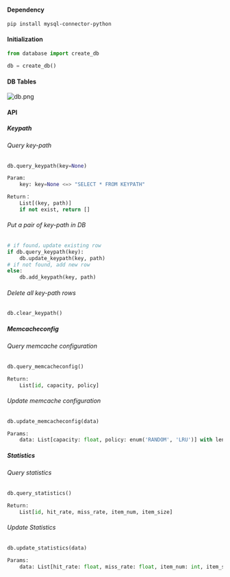 #### Dependency
`pip install mysql-connector-python`


#### Initialization

```Python
from database import create_db

db = create_db()
```

#### DB Tables
![db.png](https://s2.loli.net/2023/01/23/PYbzdoHpwhv5J3B.png)

#### API
##### Keypath
###### Query key-path

```Python
db.query_keypath(key=None)

Param:
    key: key=None <=> "SELECT * FROM KEYPATH"

Return：
    List[(key, path)]
    if not exist, return []
```

###### Put a pair of key-path in DB
```Python
# if found，update existing row
if db.query_keypath(key):
    db.update_keypath(key, path)
# if not found, add new row
else:
    db.add_keypath(key, path)
```

###### Delete all key-path rows
```Python
db.clear_keypath()
```

##### Memcacheconfig

###### Query memcache configuration

```Python
db.query_memcacheconfig()

Return:
    List[id, capacity, policy]
```
###### Update memcache configuration
```Python
db.update_memcacheconfig(data)

Params:
    data: List[capacity: float, policy: enum('RANDOM', 'LRU')] with length 2
```

##### Statistics

###### Query statistics

```Python
db.query_statistics()

Return:
    List[id, hit_rate, miss_rate, item_num, item_size]
```
###### Update Statistics
```Python
db.update_statistics(data)

Params:
    data: List[hit_rate: float, miss_rate: float, item_num: int, item_size: float] with length 4
```




